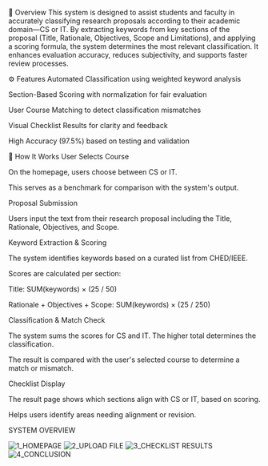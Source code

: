 📝 Overview
This system is designed to assist students and faculty in accurately classifying research proposals according to their academic domain—CS or IT. By extracting keywords from key sections of the proposal (Title, Rationale, Objectives, Scope and Limitations), and applying a scoring formula, the system determines the most relevant classification. It enhances evaluation accuracy, reduces subjectivity, and supports faster review processes.

⚙️ Features
Automated Classification using weighted keyword analysis

Section-Based Scoring with normalization for fair evaluation

User Course Matching to detect classification mismatches

Visual Checklist Results for clarity and feedback

High Accuracy (97.5%) based on testing and validation

📌 How It Works
User Selects Course

On the homepage, users choose between CS or IT.

This serves as a benchmark for comparison with the system's output.

Proposal Submission

Users input the text from their research proposal including the Title, Rationale, Objectives, and Scope.

Keyword Extraction & Scoring

The system identifies keywords based on a curated list from CHED/IEEE.

Scores are calculated per section:

Title: SUM(keywords) × (25 / 50)

Rationale + Objectives + Scope: SUM(keywords) × (25 / 250)

Classification & Match Check

The system sums the scores for CS and IT. The higher total determines the classification.

The result is compared with the user's selected course to determine a match or mismatch.

Checklist Display

The result page shows which sections align with CS or IT, based on scoring.

Helps users identify areas needing alignment or revision.

SYSTEM OVERVIEW

![1_HOMEPAGE](https://github.com/user-attachments/assets/80b83d33-dd80-4802-84b1-10ae799e460b)
![2_UPLOAD FILE](https://github.com/user-attachments/assets/728afc0b-407f-4350-bab2-3f20bb72b165)
![3_CHECKLIST RESULTS](https://github.com/user-attachments/assets/6d93611f-292f-4783-a671-7efe43d56f78)
![4_CONCLUSION](https://github.com/user-attachments/assets/4eac815f-a192-4b99-8412-b0937b6353de)






